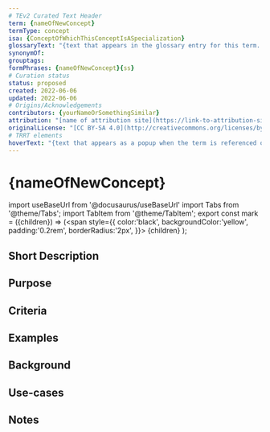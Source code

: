 ```yaml
---
# TEv2 Curated Text Header
term: {nameOfNewConcept}
termType: concept
isa: {ConceptOfWhichThisConceptIsASpecialization}
glossaryText: "{text that appears in the glossary entry for this term. It may contain [termRefs](@)}."
synonymOf:
grouptags:
formPhrases: {nameOfNewConcept}{ss}
# Curation status
status: proposed
created: 2022-06-06
updated: 2022-06-06
# Origins/Acknowledgements
contributors: {yourNameOrSomethingSimilar}
attribution: "[name of attribution site](https://link-to-attribution-site)"
originalLicense: "[CC BY-SA 4.0](http://creativecommons.org/licenses/by-sa/4.0/?ref=chooser-v1)"
# TRRT elements
hoverText: "{text that appears as a popup when the term is referenced on a website}"
---
```


# {nameOfNewConcept}

import useBaseUrl from '@docusaurus/useBaseUrl'
import Tabs from '@theme/Tabs';
import TabItem from '@theme/TabItem';
export const mark = ({children}) => (<span style={{ color:'black', backgroundColor:'yellow', padding:'0.2rem', borderRadius:'2px', }}> {children} </span> );

<!--A concept tries to capture the idea behind a classification of entities, allowing us to reason about everything in the class as if it were one thing. This file specifies the idea(s) that, within the scope of `<existing-scopeID>` will be referred to using `<New Term>`.-->

## Short Description
<!-- in 1-3 sentences that describe the concept to a layperson with reasonable accuracy. The first sentence should preferably be the criterion, but if that becomes too cumbersome, make it a bit simpler. You may add a very limited number of paragraphs for the most obvious things that readers would be looking for -->

## Purpose
<!--Describe why the concept is needed. What purposes does it serve? What can you do with it that you cannot do (as well) without it? What objectives does it help realize? Why is this concept relevant within its scope of definition?-->

## Criteria
<!--REQUIRED--How is this concept different from related ideas? What are essential characteristics that must be true? This is where you specify the [intensional definition](https://en.wikipedia.org/wiki/Extensional_and_intensional_definitions) of the concept, i.e. the necessary and sufficient conditions for when the term should be used. This makes that the concept becomes crystal clear. In the case of nouns, this is equivalent to specifying the properties that an object needs to have in order to be counted as a referent of the term.-->

## Examples
<!--Provide a few sentences in which you give examples that obviously qualify as instances of `<New Term>`, and that do NOT obviously qualify. Also, provide examples that are not (so) obvious, but help users to better understand its intension.-->

## Background
<!--Mention and link to the patterns in which this concept plays a (significant) role (possibly explaining the reason/purpose if appropriate), e.g.: The %%terminology pattern|pattern-terminology%% provides an overview of how this concept fits in with related concepts.-->

## Use-cases
<!--This (optional) section specifies an (optional) introductory paragraph, and a level-3 (i.e. `###`) subsection for every use case it describes. Every such use-case SHOULD
- describe the situation/context of the use-case;
- show how to apply `<New Term>` to/in that situation;
- shows the relevance of having `<New Term>` for the use-case as opposed to not having it.-->

## Notes
<!--This (optional) section is the place to put anything for which there is no other good place to put it.-->

<!--
---
### Footnotes

[//]: # This (optional) section contains any footnotes that may have been specified in the text above.

[^1]: the text for footnote [^1] goes here.

-->